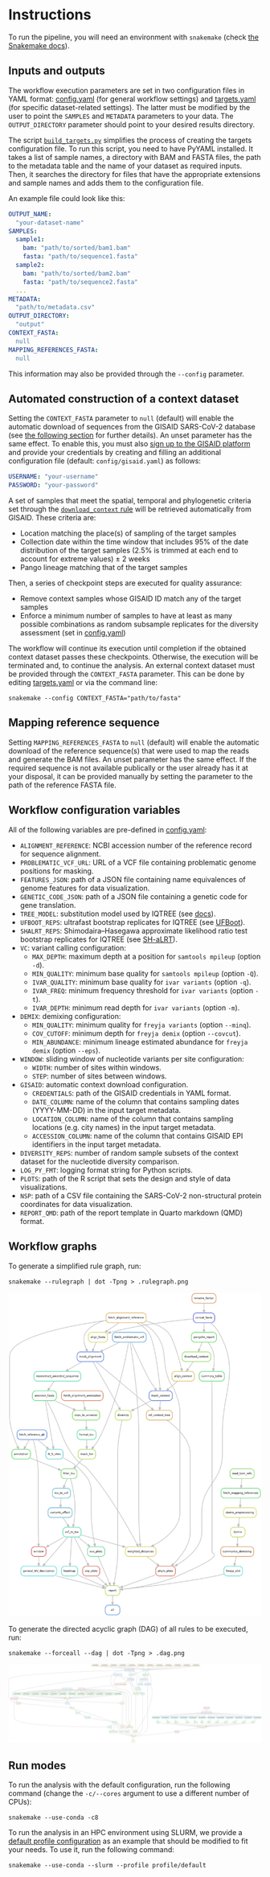 # Instructions

To run the pipeline, you will need an environment with `snakemake`
(check [the Snakemake docs](https://snakemake.readthedocs.io/en/stable/getting_started/installation.html)).

## Inputs and outputs

The workflow execution parameters are set in two configuration files in YAML format:
[config.yaml](/config/config.yaml) (for general workflow settings) and
[targets.yaml](/config/targets.yaml) (for specific dataset-related settings).
The latter must be modified by the user to point the `SAMPLES` and `METADATA`
parameters to your data. The `OUTPUT_DIRECTORY` parameter should point to your
desired results directory.

The script [`build_targets.py`](/build_targets.py) simplifies the process of creating
the targets configuration file. To run this script, you need to have PyYAML installed. It
takes a list of sample names, a directory with BAM and FASTA files, the path to
the metadata table and the name of your dataset as required inputs. Then, it searches the
directory for files that have the appropriate extensions and sample names and adds them
to the configuration file.

An example file could look like this:

```yaml
OUTPUT_NAME:
  "your-dataset-name"
SAMPLES:
  sample1:
    bam: "path/to/sorted/bam1.bam"
    fasta: "path/to/sequence1.fasta"
  sample2:
    bam: "path/to/sorted/bam2.bam"
    fasta: "path/to/sequence2.fasta"
  ...
METADATA:
  "path/to/metadata.csv"
OUTPUT_DIRECTORY:
  "output"
CONTEXT_FASTA:
  null
MAPPING_REFERENCES_FASTA:
  null
```

This information may also be provided through the `--config` parameter.

## Automated construction of a context dataset

Setting the `CONTEXT_FASTA` parameter to `null` (default) will enable
the automatic download of sequences from the GISAID SARS-CoV-2 database
(see [the following section](/config/README.md#context-checkpoints) for further details).
An unset parameter has the same effect.
To enable this, you must also [sign up to the GISAID platform](https://gisaid.org/register/)
and provide your credentials by creating and filling an additional configuration
file (default: `config/gisaid.yaml`) as follows:

```yaml
USERNAME: "your-username"
PASSWORD: "your-password"
```

A set of samples that meet the spatial, temporal and phylogenetic criteria
set through the [`download_context` rule](/workflow/rules/context.smk#L1)
will be retrieved automatically from GISAID. These criteria are:

- Location matching the place(s) of sampling of the target samples
- Collection date within the time window that includes 95% of the date distribution of the
target samples (2.5% is trimmed at each end to account for extreme values) ± 2 weeks
- Pango lineage matching that of the target samples

Then, a series of checkpoint steps are executed for quality assurance:

- Remove context samples whose GISAID ID match any of the target samples
- Enforce a minimum number of samples to have at least as many possible
  combinations as random subsample replicates for the diversity assessment
  (set in [config.yaml](/config/config.yaml))

The workflow will continue its execution until completion if the obtained
context dataset passes these checkpoints. Otherwise, the execution will be
terminated and, to continue the analysis. An external context dataset must
be provided through the `CONTEXT_FASTA` parameter. This can be done
by editing [targets.yaml](/config/targets.yaml) or via the command line:

```shell
snakemake --config CONTEXT_FASTA="path/to/fasta"
```

## Mapping reference sequence

Setting `MAPPING_REFERENCES_FASTA` to `null` (default) will enable the automatic download of the
reference sequence(s) that were used to map the reads and generate the BAM files.
An unset parameter has the same effect.
If the required sequence is not available publically or the user already has it
at your disposal, it can be provided manually by setting the parameter to the
path of the reference FASTA file.

## Workflow configuration variables

All of the following variables are pre-defined in [config.yaml](/config/config.yaml):

- `ALIGNMENT_REFERENCE`: NCBI accession number of the reference record for sequence alignment.
- `PROBLEMATIC_VCF_URL`: URL of a VCF file containing problematic genome positions for masking.
- `FEATURES_JSON`: path of a JSON file containing name equivalences of genome features for data visualization.
- `GENETIC_CODE_JSON`: path of a JSON file containing a genetic code for gene translation.
- `TREE_MODEL`: substitution model used by IQTREE (see [docs](http://www.iqtree.org/doc/Substitution-Models)).
- `UFBOOT_REPS`: ultrafast bootstrap replicates for IQTREE (see [UFBoot](https://doi.org/10.1093/molbev/msx281)).
- `SHALRT_REPS`: Shimodaira–Hasegawa approximate likelihood ratio test bootstrap replicates for IQTREE (see [SH-aLRT](https://doi.org/10.1093/sysbio/syq010)).
- `VC`: variant calling configuration:
  - `MAX_DEPTH`: maximum depth at a position for `samtools mpileup` (option `-d`).
  - `MIN_QUALITY`: minimum base quality for `samtools mpileup` (option `-Q`).
  - `IVAR_QUALITY`: minimum base quality for `ivar variants` (option `-q`).
  - `IVAR_FREQ`: minimum frequency threshold for `ivar variants` (option `-t`).
  - `IVAR_DEPTH`: minimum read depth for `ivar variants` (option `-m`).
- `DEMIX`: demixing configuration:
  - `MIN_QUALITY`: minimum quality for `freyja variants` (option `--minq`).
  - `COV_CUTOFF`: minimum depth for `freyja demix` (option `--covcut`).
  - `MIN_ABUNDANCE`: minimum lineage estimated abundance for `freyja demix` (option `--eps`).
- `WINDOW`: sliding window of nucleotide variants per site configuration:
  - `WIDTH`: number of sites within windows.
  - `STEP`: number of sites between windows.
- `GISAID`: automatic context download configuration.
  - `CREDENTIALS`: path of the GISAID credentials in YAML format.
  - `DATE_COLUMN`: name of the column that contains sampling dates (YYYY-MM-DD) in the input target metadata.
  - `LOCATION_COLUMN`: name of the column that contains sampling locations (e.g. city names) in the input target metadata.
  - `ACCESSION_COLUMN`: name of the column that contains GISAID EPI identifiers in the input target metadata.
- `DIVERSITY_REPS`: number of random sample subsets of the context dataset for the nucleotide diversity comparison.
- `LOG_PY_FMT`: logging format string for Python scripts.
- `PLOTS`: path of the R script that sets the design and style of data visualizations.
- `NSP`: path of a CSV file containing the SARS-CoV-2 non-structural protein coordinates for data visualization.
- `REPORT_QMD`: path of the report template in Quarto markdown (QMD) format.

## Workflow graphs

To generate a simplified rule graph, run:

```shell
snakemake --rulegraph | dot -Tpng > .rulegraph.png
```

![Snakemake rule graph](/.rulegraph.png)

To generate the directed acyclic graph (DAG) of all rules
to be executed, run:

```shell
snakemake --forceall --dag | dot -Tpng > .dag.png
```

![Snakemake rule graph](/.dag.png)

## Run modes

To run the analysis with the default configuration, run the following command
(change the `-c/--cores` argument to use a different number of CPUs):

```shell
snakemake --use-conda -c8
```

To run the analysis in an HPC environment using SLURM, we provide a
[default profile configuration](/profile/default) as an example that
should be modified to fit your needs. To use it, run the following command:

```shell
snakemake --use-conda --slurm --profile profile/default
```
